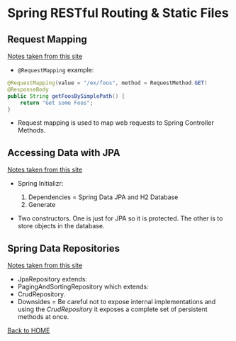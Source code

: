 # Spring RESTful Routing & Static Files

## Request Mapping
[Notes taken from this site](https://www.baeldung.com/spring-requestmapping)

- `@RequestMapping` example:
```Java
@RequestMapping(value = "/ex/foos", method = RequestMethod.GET)
@ResponseBody
public String getFoosBySimplePath() {
    return "Get some Foos";
}
```

- Request mapping is used to map web requests to Spring Controller Methods.

## Accessing Data with JPA
[Notes taken from this site](https://spring.io/guides/gs/accessing-data-jpa/)

- Spring Initializr:
    1. Dependencies = Spring Data JPA and H2 Database
    2. Generate

- Two constructors. One is just for JPA so it is protected. The other is to store objects in the database.

## Spring Data Repositories
[Notes taken from this site](https://www.baeldung.com/spring-data-repositories)

- JpaRepository extends:
- PagingAndSortingRepository which extends:
- CrudRepository.
- Downsides = Be careful not to expose internal implementations and using the *CrudRepository* it exposes a complete set of persistent methods at once.

[Back to HOME](../README.md)